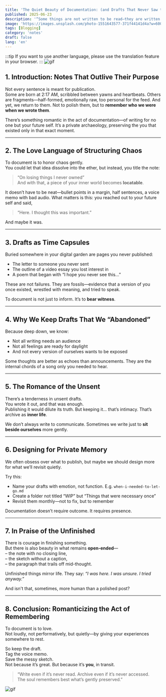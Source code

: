 ```yaml
---
title: 'The Quiet Beauty of Documentation: (and Drafts That Never Saw the Light)'
published: 2025-06-23
description: '“Some things are not written to be read—they are written to be remembered.”'
image: 'https://images.unsplash.com/photo-1551643577-371f44141d4a?w=600&auto=format&fit=crop&q=60&ixlib=rb-4.1.0&ixid=M3wxMjA3fDB8MHxzZWFyY2h8M3x8am91cm5hbGxpbmd8ZW58MHx8MHx8fDA%3D'
tags: [Blogging]
category: 'notes'
draft: false 
lang: 'en'
---
```


:::tip
If you want to use another language, please use the translation feature in your browser.
:::
![gif](https://media.tenor.com/q0QndmiEQxwAAAAM/k-on-anime.gif)
## 1. Introduction: Notes That Outlive Their Purpose

Not every sentence is meant for publication.  
Some are born at 2:17 AM, scribbled between yawns and heartbeats. Others are fragments—half-formed, emotionally raw, too personal for the feed. And yet, we return to them. Not to polish them, but to **remember who we were when we wrote them**.

There’s something romantic in the act of documentation—of writing for no one but your future self. It’s a private archaeology, preserving the you that existed only in that exact moment.

---

## 2. The Love Language of Structuring Chaos

To document is to honor chaos gently.  
You could let that idea dissolve into the ether, but instead, you title the note:  
> “On losing things I never owned”  
And with that, a piece of your inner world becomes **locatable**.

It doesn’t have to be neat—bullet points in a margin, half sentences, a voice memo with bad audio. What matters is this: you reached out to your future self and said,  
> “Here. I thought this was important.”

And maybe it was.

---

## 3. Drafts as Time Capsules

Buried somewhere in your digital garden are pages you never published:  
- The letter to someone you never sent  
- The outline of a video essay you lost interest in  
- A poem that began with “I hope you never see this…”

These are not failures. They are fossils—evidence that a version of you once existed, wrestled with meaning, and tried to speak.

To document is not just to inform. It’s to **bear witness**.

---

## 4. Why We Keep Drafts That We “Abandoned”

Because deep down, we know:

- Not all writing needs an audience  
- Not all feelings are ready for daylight  
- And not every version of ourselves wants to be exposed

Some thoughts are better as echoes than announcements. They are the internal chords of a song only you needed to hear.

---

## 5. The Romance of the Unsent

There’s a tenderness in unsent drafts.  
You wrote it out, and that was enough.  
Publishing it would dilute its truth. But keeping it… that’s intimacy. That’s archive as **inner life**.

We don’t always write to communicate. Sometimes we write just to **sit beside ourselves** more gently.

---

## 6. Designing for Private Memory

We often obsess over what to publish, but maybe we should design more for what we’ll revisit quietly.

Try this:

- Name your drafts with emotion, not function. E.g. `when-i-needed-to-let-go.md`  
- Create a folder not titled “WIP” but “Things that were necessary once”  
- Revisit them monthly—not to fix, but to remember

Documentation doesn’t require outcome. It requires presence.

---

## 7. In Praise of the Unfinished

There is courage in finishing something.  
But there is also beauty in what remains **open-ended**—  
– the note with no closing line,  
– the sketch without a caption,  
– the paragraph that trails off mid-thought.

Unfinished things mirror life. They say: *“I was here. I was unsure. I tried anyway.”*

And isn't that, sometimes, more human than a polished post?

---

## 8. Conclusion: Romanticizing the Act of Remembering

To document is to love.  
Not loudly, not performatively, but quietly—by giving your experiences somewhere to rest.

So keep the draft.  
Tag the voice memo.  
Save the messy sketch.  
Not because it’s great. But because it’s **you**, in transit.

> “Write even if it’s never read. Archive even if it’s never accessed.  
> The soul remembers best what’s gently preserved.”

![gif](https://media.tenor.com/lUU2wbgHrioAAAAM/konata-luckystar.gif)